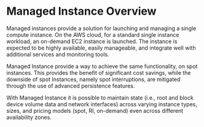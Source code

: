 # Managed Instance Overview

Managed instances provide a solution for launching and managing a single compute instance. On the AWS cloud, for a standard single instance workload, an on-demand EC2 instance is launched. The instance is expected to be highly available, easily manageable, and integrate well with additional services and monitoring tools.

Managed Instance provide a way to achieve the same functionality, on spot instances. This provides the benefit of significant cost savings, while the downside of spot Instances, namely spot interruptions, are mitigated through the use of advanced persistence features.

With Managed Instance it is possible to maintain state (i.e., root and block device volume data and network interfaces) across varying instance types, sizes, and pricing models (spot, RI, on-demand) even across different availability zones.
